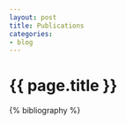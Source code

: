 ```yaml
---
layout: post
title: Publications
categories:
- blog
---
```

{{ page.title }}
================

{% bibliography %}